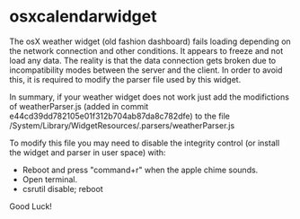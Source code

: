 # osxcalendarwidget

The osX weather widget (old fashion dashboard) fails loading depending on the network connection and other conditions.
It appears to freeze and not load any data. The reality is that the data connection gets broken due to incompatibility modes
between the server and the client. In order to avoid this, it is required to modify the parser file used by this widget.

In summary, if your weather widget does not work just add the modifictions of weatherParser.js (added in commit e44cd39dd782105e01f312b704ab87da8c782dfe)
to the file /System/Library/WidgetResources/.parsers/weatherParser.js

To modify this file you may need to disable the integrity control (or install the widget and parser in user space) with:
- Reboot and press "command+r" when the apple chime sounds.
- Open terminal.
- csrutil disable; reboot

Good Luck!
